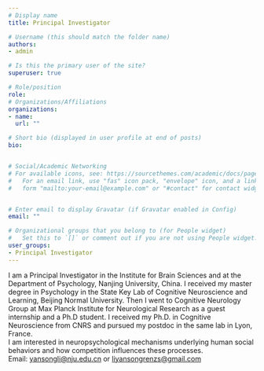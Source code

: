 ```yaml
---
# Display name
title: Principal Investigator 

# Username (this should match the folder name)
authors:
- admin

# Is this the primary user of the site?
superuser: true

# Role/position
role:  
# Organizations/Affiliations
organizations:
- name: 
  url: ""

# Short bio (displayed in user profile at end of posts)
bio: 


# Social/Academic Networking
# For available icons, see: https://sourcethemes.com/academic/docs/page-builder/#icons
#   For an email link, use "fas" icon pack, "envelope" icon, and a link in the
#   form "mailto:your-email@example.com" or "#contact" for contact widget.


# Enter email to display Gravatar (if Gravatar enabled in Config)
email: ""

# Organizational groups that you belong to (for People widget)
#   Set this to `[]` or comment out if you are not using People widget.
user_groups:
- Principal Investigator
---
```

I am a Principal Investigator in the Institute for Brain Sciences and at the Department of Psychology, Nanjing University, China. I received my master degree in Psychology in the State Key Lab of Cognitive Neuroscience and Learning, Beijing Normal University. Then I went to Cognitive Neurology Group at Max Planck Institute for Neurological Research as a guest internship and a Ph.D student.  I received my Ph.D. in Cognitive Neuroscience from CNRS and pursued my postdoc in the same lab in Lyon, France.\
I am interested in neuropsychological mechanisms underlying human social behaviors and how competition influences these processes.\
Email: yansongli@nju.edu.cn or liyansongrenzs@gmail.com


